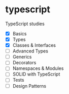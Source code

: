# typescript
TypeScript studies
 - [x] Basics
 - [x] Types
 - [x] Classes & Interfaces
 - [ ] Advanced Types
 - [ ] Generics
 - [ ] Decorators
 - [ ] Namespaces & Modules
 - [ ] SOLID with TypeScript
 - [ ] Tests
 - [ ] Design Patterns
